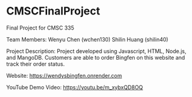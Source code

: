 # CMSCFinalProject
Final Project for CMSC 335

Team Members:
    Wenyu Chen (wchen130)
    Shilin Huang (shilin40)

Project Description:
    Project developed using Javascript, HTML, Node.js, and MangoDB.
    Customers are able to order Bingfen on this website and track their order status.

Website: https://wendysbingfen.onrender.com

YouTube Demo Video: https://youtu.be/m_xybxQD8OQ
